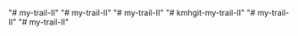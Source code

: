 "# my-trail-II" 
"# my-trail-II" 
"# my-trail-II" 
"# kmhgit-my-trail-II" 
"# my-trail-II" 
"# my-trail-II" 
